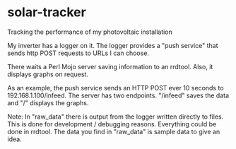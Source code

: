# solar-tracker
Tracking the performance of my photovoltaic installation

My inverter has a logger on it. The logger provides a "push service" that sends http POST requests to URLs I can choose.

There waits a Perl Mojo server saving information to an rrdtool. Also, it displays graphs on request.

As an example, the push service sends an HTTP POST ever 10 seconds to
192.168.1.100/infeed.
The server has two endpoints. "/infeed" saves the data and "/" displays the graphs.

Note: In "raw_data" there is output from the logger written directly to files. This is done for development / debugging reasons. Everything could be done in rrdtool. The data you find in "raw_data" is sample data to give an idea.
